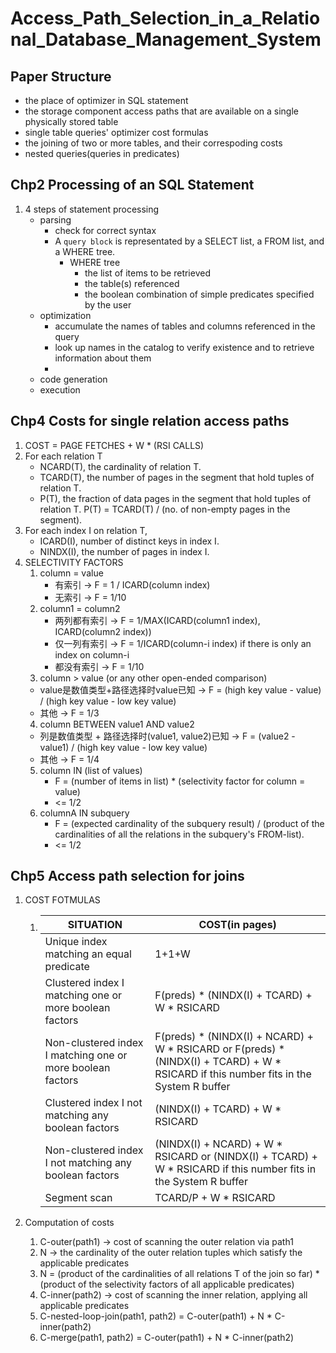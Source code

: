 # Access_Path_Selection_in_a_Relational_Database_Management_System

## Paper Structure
* the place of optimizer in SQL statement
* the storage component access paths that are available on a single physically stored table
* single table queries' optimizer cost formulas
* the joining of two or more tables, and their correspoding costs
* nested queries(queries in predicates)

## Chp2 Processing of an SQL Statement

1. 4 steps of statement processing
   * parsing
     * check for correct syntax
     * A `query block` is representated by a SELECT list, a FROM list, and a WHERE tree.
       * WHERE tree
         * the list of items to be retrieved
         * the table(s) referenced
         * the boolean combination of simple predicates specified by the user
   * optimization
     * accumulate the names of tables and columns referenced in the query
     * look up names in the catalog to verify existence and to retrieve information about them
     * 
   * code generation
   * execution

## Chp4 Costs for single relation access paths

1. COST = PAGE FETCHES + W * (RSI CALLS)
2. For each relation T
   - NCARD(T), the cardinality of relation T.
   - TCARD(T), the number of pages in the segment that hold tuples of relation T.
   - P(T), the fraction of data pages in the segment that hold tuples of relation T. P(T) = TCARD(T) / (no. of non-empty pages in the segment).
3. For each index I on relation T,
   - ICARD(I), number of distinct keys in index I.
   - NINDX(I), the number of pages in index I.
4. SELECTIVITY FACTORS
   1. column = value
      * 有索引 -> F = 1 / ICARD(column index)
      * 无索引 -> F = 1/10
   2. column1 = column2
      * 两列都有索引 -> F = 1/MAX(ICARD(column1 index), ICARD(column2 index))
      * 仅一列有索引 -> F = 1/ICARD(column-i index) if there is only an index on column-i
      * 都没有索引 -> F = 1/10
    3. column > value (or any other open-ended comparison)
      * value是数值类型+路径选择时value已知 -> F = (high key value - value) / (high key value - low key value)
      * 其他 -> F = 1/3
    4. column BETWEEN value1 AND value2
      * 列是数值类型 + 路径选择时(value1, value2)已知 -> F = (value2 - value1) / (high key value - low key value)
      * 其他 -> F = 1/4
    5. column IN (list of values)
       * F = (number of items in list) * (selectivity factor for column = value)
       * <= 1/2
    6. columnA IN subquery
       * F = (expected cardinality of the subquery result) / (product of the cardinalities of all the relations in the subquery's FROM-list).
       * <= 1/2

## Chp5 Access path selection for joins

1. COST FOTMULAS
   1. |SITUATION|COST(in pages)|
      |-|-|
      |Unique index matching an equal predicate|1+1+W|
      |Clustered index I matching one or more boolean factors|F(preds) * (NINDX(I) + TCARD) + W * RSICARD|
      |Non-clustered index I matching one or more boolean factors|F(preds) * (NINDX(I) + NCARD) + W * RSICARD or F(preds) * (NINDX(I) + TCARD) + W * RSICARD if this number fits in the System R buffer|
      |Clustered index I not matching any boolean factors|(NINDX(I) + TCARD) + W * RSICARD|
      |Non-clustered index I not matching any boolean factors|(NINDX(I) + NCARD) + W * RSICARD or (NINDX(I) + TCARD) + W * RSICARD if this number fits in the System R buffer|
      |Segment scan|TCARD/P + W * RSICARD|

2. Computation of costs
   1. C-outer(path1) -> cost of scanning the outer relation via path1
   2. N -> the cardinality of the outer relation tuples which satisfy the applicable predicates
   3. N = (product of the cardinalities of all relations T of the join so far) * (product of the selectivity factors of all applicable predicates)
   4. C-inner(path2) -> cost of scanning the inner relation, applying all applicable predicates
   5. C-nested-loop-join(path1, path2) = C-outer(path1) + N * C-inner(path2)
   6. C-merge(path1, path2) = C-outer(path1) + N * C-inner(path2)